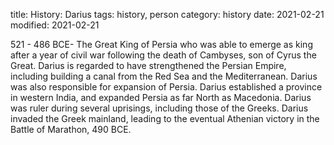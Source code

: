 title: History: Darius
tags: history, person
category: history
date: 2021-02-21
modified: 2021-02-21


521 - 486 BCE-
The Great King of Persia who was able
to emerge as king after a year of civil war following the death of
Cambyses, son of Cyrus the Great. Darius is regarded to have
strengthened the Persian Empire, including building a canal from the
Red Sea and the Mediterranean. Darius was also responsible for
expansion of Persia. Darius established a province in western India,
and expanded Persia as far North as Macedonia. Darius was ruler
during several uprisings, including those of the Greeks. Darius
invaded the Greek mainland, leading to the eventual Athenian victory
in the Battle of Marathon, 490 BCE.





